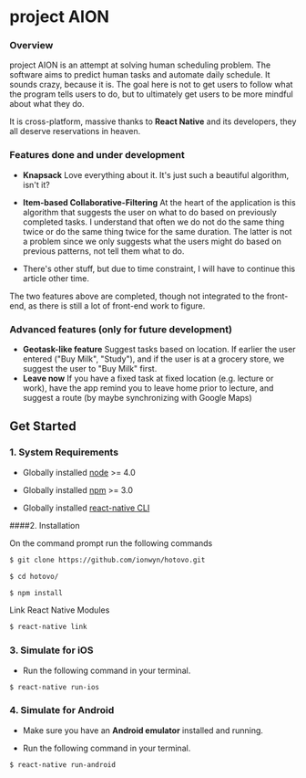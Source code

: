 # project AION

### Overview
project AION is an attempt at solving human scheduling problem.  The software aims to predict human tasks and automate daily schedule.  It sounds crazy, because it is.  The goal here is not to get users to follow what the program tells users to do, but to ultimately get users to be more mindful about what they do.

It is cross-platform, massive thanks to **React Native** and its developers, they all deserve reservations in heaven.

### Features done and under development
* __Knapsack__
Love everything about it.  It's just such a beautiful algorithm, isn't it?
* __Item-based Collaborative-Filtering__
At the heart of the application is this algorithm that suggests the user on what to do based on previously completed tasks.  I understand that often we do not do the same thing twice or do the same thing twice for the same duration.  The latter is not a problem since we only suggests what the users might do based on previous patterns, not tell them what to do.

* There's other stuff, but due to time constraint, I will have to continue this article other time.

The two features above are completed, though not integrated to the front-end, as there is still a lot of front-end work to figure.

### Advanced features (only for future development)
* __Geotask-like feature__
Suggest tasks based on location.  If earlier the user entered ("Buy Milk", "Study"), and if the user is at a grocery store, we suggest the user to "Buy Milk" first.
* __Leave now__
If you have a fixed task at fixed location (e.g. lecture or work), have the app remind you to leave home prior to lecture, and suggest a route (by maybe synchronizing with Google Maps)


## Get Started

### 1. System Requirements

* Globally installed [node](https://nodejs.org/en/) >= 4.0

* Globally installed [npm](https://www.npmjs.org/) >= 3.0

* Globally installed [react-native CLI](https://facebook.github.io/react-native/docs/getting-started.html)



####2. Installation

On the command prompt run the following commands

```sh
$ git clone https://github.com/ionwyn/hotovo.git

$ cd hotovo/

$ npm install
```

Link React Native Modules 

```sh
$ react-native link
```

### 3. Simulate for iOS


*	Run the following command in your terminal.

```sh
$ react-native run-ios
```

### 4. Simulate for Android

*	Make sure you have an **Android emulator** installed and running.

*	Run the following command in your terminal.

```sh
$ react-native run-android
```
